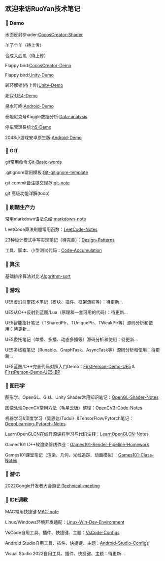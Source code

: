 ## 欢迎来访RuoYan技术笔记

### 🌱 Demo

水面反射Shader:[CocosCreator-Shader](https://github.com/cmu-ruoyan-lgl/WaterReflectShader)

羊了个羊（待上传）

合成大西瓜（待上传）

Flappy bird:[CocosCreator-Demo](https://github.com/cmu-ruoyan-lgl/flappy-bird)

Flappy bird:[Unity-Demo](https://github.com/cmu-ruoyan-lgl/Flappy-bird-by-Unity)

转环解锁(待上传)[Unity-Demo](https://github.com/cmu-ruoyan-lgl/Unity-Runaball-Demo)

死寂:[UE4-Demo](https://cmu-ruoyan-lgl.github.io/2022/08/31/Kill-for-life/)

泉水叮咚:[Android-Demo](https://github.com/cmu-ruoyan-lgl/Spring)

泰坦尼克号Kaggle数据分析:[Data-analysis](https://github.com/cmu-ruoyan-lgl/TITANIC)

停车管理系统:[h5-Demo](https://github.com/cmu-ruoyan-lgl/park)

2048小游戏安卓原生版:[Android-Demo](https://github.com/cmu-ruoyan-lgl/android-2048)

### 🌱 GIT

git常用命令:[Git-Basic-words](https://cmu-ruoyan-lgl.github.io/2023/02/04/Git%E5%B8%B8%E7%94%A8%E5%91%BD%E4%BB%A4%E6%95%B4%E7%90%86/#more)

.gitignore常用模板:[Git-gitignore-template](https://github.com/github/gitignore)

git commit备注提交规范:[git-note](https://github.com/cmu-ruoyan-lgl/myLearnNote/blob/main/git%20commit%E6%8F%90%E4%BA%A4%E8%A7%84%E8%8C%83.md)

git 高级功能详解(todo)

### 🌱 刷题生产力

常用markdown语法总结:[markdown-note](https://github.com/cmu-ruoyan-lgl/myLearnNote/blob/main/ReadME%20%E5%B8%B8%E7%94%A8%E8%AF%AD%E6%B3%95.md)

LeetCode算法刷题常用函数：[LeetCode-Notes](https://cmu-ruoyan-lgl.github.io/2023/02/14/%E5%88%B7%E9%A2%98%E5%B8%B8%E7%94%A8%E5%87%BD%E6%95%B0/#more)

23种设计模式手写实现笔记（待完善）：[Design-Patterns](https://github.com/cmu-ruoyan-lgl/Design-Patterns)

工具、脚本、小型测试代码：[Code-Accumulation](https://github.com/cmu-ruoyan-lgl/Code-Accumulation)

### 🌱 算法

基础排序算法对比:[Algorithm-sort](https://cmu-ruoyan-lgl.github.io/2022/09/01/%E5%B8%B8%E8%A7%81%E6%8E%92%E5%BA%8F%E7%AE%97%E6%B3%95%E5%AF%B9%E6%AF%94/#more)

### 🌱 游戏

UE5虚幻引擎技术笔记（模块、插件、框架流程等）：待更新...

UE5从C++反射到蓝图/Lua（原理和一套可用的代码）：待更新...

UE5智能指针笔记（TSharedPtr、TUniquePtr、TWeakPtr等）源码分析和使用：待更新...

UE5委托笔记（单播、多播、动态多播等）源码分析和使用：待更新...

UE5多线程笔记（Runable、GraphTask、AsyncTask等）源码分析和使用：待更新...

UE5蓝图/C++完全代码对照入门Demo：[FirstPerson-Demo-UE5](https://github.com/cmu-ruoyan-lgl/FirstPerson-Demo-UE5) & [FirstPerson-Demo-UE5-BP ](https://github.com/cmu-ruoyan-lgl/FirstPerson-Demo-UE5-BP)

### 🌱 图形学

图形学、OpenGL、Glsl、Unity Shader常用知识笔记：[OpenGL-Shader-Notes](https://github.com/cmu-ruoyan-lgl/OpenGL-Shader-Notes)

图像处理OpenCV常用方法（毛星云版）整理：[OpenCV3-Code-Notes](https://github.com/cmu-ruoyan-lgl/OpenCV3-Code-Notes)

机器学习&深度学习（吴恩达/Tudui）&TensorFlow/Pytorch笔记：[DeepLearning-Pytorch-Notes](https://github.com/cmu-ruoyan-lgl/DeepLearning-Pytorch-Notes)

LearnOpenGLCN在线开源课程学习与代码注释：[LearnOpenGLCN-Notes](https://github.com/cmu-ruoyan-lgl/LearnOpenGLCN-Notes)

Games101 C++软渲染管线作业：[Games101-Render-Pipeline-Homework](https://github.com/cmu-ruoyan-lgl/Games101-Render-Pipeline-Homework)

Games101课堂笔记（渲染、几何、光线追踪、动画模拟）：[Games101-Class-Notes](https://github.com/cmu-ruoyan-lgl/Games101-Class-Notes)

### 🌱 游记

2022Google开发者大会游记:[Technical-meeting](https://cmu-ruoyan-lgl.github.io/2022/09/13/Google-view/)

### 🌱 IDE调教

MAC常用快捷键:[MAC-note](https://github.com/cmu-ruoyan-lgl/myLearnNote/blob/main/Mac%E5%B8%B8%E7%94%A8%E5%BF%AB%E6%8D%B7%E9%94%AE.md)

Linux/Windows环境开发适配：[Linux-Win-Dev-Environment](https://github.com/cmu-ruoyan-lgl/Linux-Win-Dev-Environment)

VsCode自用工具、插件、快捷键、主题：[VsCode-Configs](https://github.com/cmu-ruoyan-lgl/VsCode-Configs)

Android Studio自用工具、插件、快捷键、主题：[Android-Studio-Configs](https://github.com/cmu-ruoyan-lgl/Android-Studio-Configs)

Visual Studio 2022自用工具、插件、快捷键、主题：待更新...


